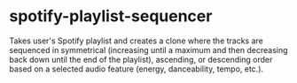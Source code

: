 # spotify-playlist-sequencer
Takes user's Spotify playlist and creates a clone where the tracks are sequenced in symmetrical (increasing until a maximum and then decreasing back down until the end of the playlist), ascending, or descending order based on a selected audio feature (energy, danceability, tempo, etc.).
